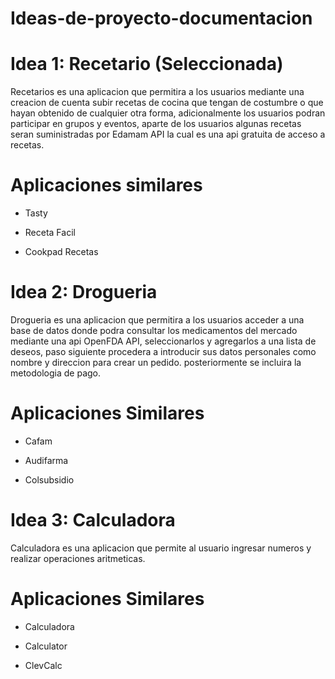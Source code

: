 # Ideas-de-proyecto-documentacion



# Idea 1: Recetario   (Seleccionada)


Recetarios es una aplicacion que permitira a los usuarios mediante una creacion de cuenta subir recetas de cocina que tengan de costumbre o que hayan obtenido de cualquier otra forma, adicionalmente los usuarios podran participar en grupos y eventos, aparte de los usuarios algunas recetas seran suministradas por Edamam API la cual es una api gratuita de acceso a recetas.

# Aplicaciones similares
* Tasty

* Receta Facil 

* Cookpad Recetas



# Idea 2: Drogueria 


Drogueria es una aplicacion que permitira a los usuarios acceder a una base de datos donde podra consultar los medicamentos del mercado mediante una api OpenFDA API, seleccionarlos y agregarlos a una lista de deseos, paso siguiente procedera a introducir sus datos personales como nombre y direccion para crear un pedido. posteriormente se incluira la metodologia de pago.


# Aplicaciones Similares  
* Cafam

* Audifarma

* Colsubsidio 

# Idea 3: Calculadora 

Calculadora es una aplicacion que permite al usuario ingresar numeros y realizar operaciones aritmeticas.

# Aplicaciones Similares 
* Calculadora

* Calculator

* ClevCalc

